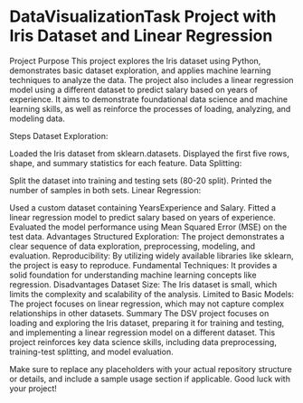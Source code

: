# DataVisualizationTask Project with Iris Dataset and Linear Regression
Project Purpose
This project explores the Iris dataset using Python, demonstrates basic dataset exploration, and applies machine learning techniques to analyze the data. The project also includes a linear regression model using a different dataset to predict salary based on years of experience. It aims to demonstrate foundational data science and machine learning skills, as well as reinforce the processes of loading, analyzing, and modeling data.

Steps
Dataset Exploration:

Loaded the Iris dataset from sklearn.datasets.
Displayed the first five rows, shape, and summary statistics for each feature.
Data Splitting:

Split the dataset into training and testing sets (80-20 split).
Printed the number of samples in both sets.
Linear Regression:

Used a custom dataset containing YearsExperience and Salary.
Fitted a linear regression model to predict salary based on years of experience.
Evaluated the model performance using Mean Squared Error (MSE) on the test data.
Advantages
Structured Exploration: The project demonstrates a clear sequence of data exploration, preprocessing, modeling, and evaluation.
Reproducibility: By utilizing widely available libraries like sklearn, the project is easy to reproduce.
Fundamental Techniques: It provides a solid foundation for understanding machine learning concepts like regression.
Disadvantages
Dataset Size: The Iris dataset is small, which limits the complexity and scalability of the analysis.
Limited to Basic Models: The project focuses on linear regression, which may not capture complex relationships in other datasets.
Summary
The DSV project focuses on loading and exploring the Iris dataset, preparing it for training and testing, and implementing a linear regression model on a different dataset. This project reinforces key data science skills, including data preprocessing, training-test splitting, and model evaluation.

Make sure to replace any placeholders with your actual repository structure or details, and include a sample usage section if applicable. Good luck with your project!
